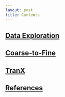 ```yaml
---
layout: post
title: Contents
---
```


## [Data Exploration](contents/data-exploration/)
## [Coarse-to-Fine](contents/coarse-to-fine/)
## [TranX](contents/tranx/)
## [References](contents/references)
